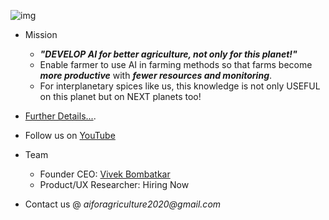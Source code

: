 ![img](https://github.com/AiForAgriculture/aiforagriculture.github.io/raw/master/assets/img/farm/20200825_090055.jpg)

- Mission   
  - ***"DEVELOP AI for better agriculture, not only for this planet!"***   
  - Enable farmer to use AI in farming methods so that farms become ***more productive*** with ***fewer resources and monitoring***. 
  - For interplanetary spices like us, this knowledge is not only USEFUL on this planet but on NEXT planets too!


- [Further Details...](./assets/pages/design_thinking.md).

- Follow us on [YouTube](https://www.youtube.com/playlist?list=PLajIi55-KLYcZlos3vRQ9Omi4RynH780h)

- Team   
  - Founder CEO: [Vivek Bombatkar](https://www.linkedin.com/in/vivek-bombatkar/)
  - Product/UX Researcher: Hiring Now

- Contact us @ _aiforagriculture2020@gmail.com_  

